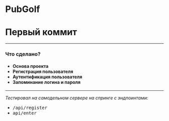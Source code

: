 # PubGolf
<h1>Первый коммит</h1>
<hr>
<h3>Что сделано?</h3>
<h4>
  <ul>
    <li>Основа проекта</li>
    <li>Регистрация пользователя</li>
    <li>Аутентификация пользователя</li>
    <li>Запоминание логина и пароля</li>
  </ul>
 </h4>
 <hr>
 <p><i>Тестировал на самодельном сервере на спринге с эндпоинтами: </i> 
  <ul>
    <li><tt>/api/register</tt></li>
    <li><tt>api/enter</tt></li>
  </ul>
 </p>
